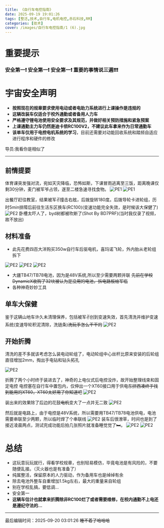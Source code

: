 ```yaml
---
title: 《自行车电控指南》
date: 2025-09-19 19:01:26
tags: [整活,技术,自行车,电机电控,赤石科技,RM]
categories: [技术]
cover: /images/自行车电控指南/1 (6).jpg
---
```

# 重要提示

### 安全第一❗ 安全第一❗ 安全第一❗   重要的事情说三遍❗❗❗

# 宇宙安全声明

* **按照现在的规章要求使用电动或者电助力系统进行上课操作是违规的**
* **这辆改装车仅适合于校外通勤或者备用人力车**
* **严格遵守锂电池使用安全要求及其规范，并做好相关预防措施和紧急预案**
* **上课通勤主力车仍然是迪卡侬RC100V2，不建议此车拿来作为日常通勤车**
* **该单车仅用于电控电机系统的学习**，目前还需要对动能回收系统和踏频自适应进行程序和硬件的修改

导员:我看你是相似了

---

## 前情提要

体育课突发强对流，宛如天灾降临，恐怖如斯，下课冒雨逃离至三饭，距离晚课仅剩30分钟，麦门被军爷占领，遂至二楼急速寻找食物。
![PE1](/images/自行车电控指南/2.jpg "PE1")
![PE1](/images/自行车电控指南/3.jpg "PE1")

出餐厅赶往教室，结果被军✌撞击右舷，后拨旋转180度。后拨导轮卡进轮组，历时5min排障后前往生活东区换车(RC100)(变速功能完全失效，是时候该大保健了)
![PE2](/images/自行车电控指南/4.jpg "PE2")
卧槽太吓人了，byd树都被吹断了(Shot By BD7PRF)(当时我仅录了视频，故不放出)

## 材料准备

* 此先花费四百大洋购买350w自行车后驱电机，喜玛诺飞轮，外内胎从老轮组拆下

![PE2](/images/自行车电控指南/1(4).jpg "PE2")
![PE2](/images/自行车电控指南/1(1).jpg "PE2")
![PE2](/images/自行车电控指南/1(9).jpg "PE2")

* 大疆TB47/TB78电池，因为是48V系统,所以至少需要两颗并联
  ~~先前在学校DynamicX收购了32块被认为是没用的电池，拆电路板给军临~~
* 各种神奇妙妙工具

## 单车大保健

鉴于这辆山地车许久未清理保养，包括被军✌创到变速失效，首先清洗并维护变速系统(变速导轮积泥清除，洗链条)~~洗玩手怎么干干的~~
![PE2](/images/自行车电控指南/1(3).jpg "PE2")

## 开始折腾

清洗的差不多就该考虑怎么装电动轮组了，电动轮组中心丝杆比原来安装的后轮组直径增加2mm，掏出手电钻和钻头拓孔

![PE2](/images/自行车电控指南/1(10).jpg "PE2")

折腾了两个小时终于装进去了，神奇的上电仪式后电控没炸，故开始整理线束和固定电控
电控塞在自行车中置包内，仅伸出一个XT60接口用于供电~~东拼西凑终于找到能用的XT60，XT60太好用了你知道吧~~
![PE2](/images/自行车电控指南/1(12).jpg "PE2")

装出来的效果除了后边的花鼓~~电机~~变大了一点并无二致
![PE2](/images/自行车电控指南/1(5).jpg "PE2")

然后就是电路上，由于电控是48V系统，所以需要用TB47/TB78电池供电，电池需要串联至少两颗，所以临时焊了个串联线
![PE2](/images/自行车电控指南/1(8).jpg "PE2")
装车后很潦草，时间也是到了接近凌晨两点，测试完成功能后拍几张照片就准备睡觉觉了🛏。
![PE2](/images/自行车电控指南/1(7).jpg "PE2")
![PE2](/images/自行车电控指南/1(11).jpg "PE2")

# 总结

* 这玩意玩玩就行，得看学校规章，也别轻易模仿，毕竟电池是有风险的，不要随便乱接。（灭火器也是有准备了）
* 纯属整活，保留原本的人力驱动，作为备用车也是绰绰有余
* 除去电池外整车自重增加1.5kg左右，最大的重量来自轮组
* 别在学校乱搞，要低调...
* 安全第一
* **这辆车估计也就拿来折腾除非RC100烂了或者需要维修，在校内通勤不上电还是遵纪守法的...**

---

最后编辑时间：2025-09-20 03:01:26
~~睡不着了哈哈哈~~
